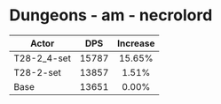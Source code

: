 # Dungeons - am - necrolord
| Actor | DPS | Increase |
|---|:---:|:---:|
|T28-2_4-set|15787|15.65%|
|T28-2-set|13857|1.51%|
|Base|13651|0.00%|
